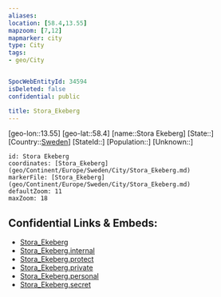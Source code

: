 ```yaml
---
aliases: 
location: [58.4,13.55]
mapzoom: [7,12] 
mapmarker: city 
type: City
tags:
- geo/City


SpocWebEntityId: 34594
isDeleted: false
confidential: public

title: Stora_Ekeberg
---
```

[geo-lon::13.55]
[geo-lat::58.4]
[name::Stora Ekeberg]
[State::]
[Country::[Sweden](geo/Continent/Europe/Sweden.md)]
[StateId::]
[Population::]
[Unknown::]


```leaflet
id: Stora Ekeberg
coordinates: [Stora_Ekeberg](geo/Continent/Europe/Sweden/City/Stora_Ekeberg.md)
markerFile: [Stora_Ekeberg](geo/Continent/Europe/Sweden/City/Stora_Ekeberg.md)
defaultZoom: 11 
maxZoom: 18
```


## Confidential Links & Embeds: 
- [Stora_Ekeberg](../../../../../../_public/geo/Continent/Europe/Sweden/City/Stora_Ekeberg.md) 
- [Stora_Ekeberg.internal](../../../../../../_internal/geo/Continent/Europe/Sweden/City/Stora_Ekeberg.internal.md) 
- [Stora_Ekeberg.protect](../../../../../../_protect/geo/Continent/Europe/Sweden/City/Stora_Ekeberg.protect.md) 
- [Stora_Ekeberg.private](../../../../../../_private/geo/Continent/Europe/Sweden/City/Stora_Ekeberg.private.md) 
- [Stora_Ekeberg.personal](../../../../../../_personal/geo/Continent/Europe/Sweden/City/Stora_Ekeberg.personal.md) 
- [Stora_Ekeberg.secret](../../../../../../_secret/geo/Continent/Europe/Sweden/City/Stora_Ekeberg.secret.md) 
